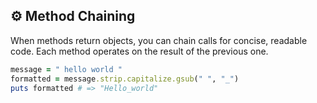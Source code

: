 ## ⚙️ Method Chaining
When methods return objects, you can chain calls for concise, readable code. Each method operates on the result of the previous one.

```ruby
message = " hello world "
formatted = message.strip.capitalize.gsub(" ", "_")
puts formatted # => "Hello_world"
```